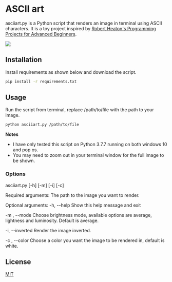 # ASCII art

asciiart.py is a Python script that renders an image in terminal using ASCII characters. It is a toy project inspired by [Robert Heaton's Programming Projects for Advanced Beginners](https://robertheaton.com/2018/12/08/programming-projects-for-advanced-beginners/).

![](https://github.com/yusuf-madkour/toy-projects/blob/master/ASCII%20art/demo.gif)

## Installation

Install requirements as shown below and download the script.

```bash
pip install -r requirements.txt
```

## Usage

Run the script from terminal, replace /path/to/file with the path to your image.

```bash
python asciiart.py /path/to/file
```
**Notes**

- I have only tested this script on Python 3.7.7 running on both windows 10 and pop os.
- You may need to zoom out in your terminal window for the full image to be shown.
### Options

asciiart.py [-h] [-m] [-i] [-c]

Required arguments: The path to the image you want to render.

Optional arguments:
  -h, --help      Show this help message and exit
  
  -m , --mode     Choose brightness mode, available options are average,
                  lightness and luminosity. Default is average.
                  
  -i, --inverted  Render the image inverted.
  
  -c , --color    Choose a color you want the image to be rendered in, default
                  is white.

## License

[MIT](https://choosealicense.com/licenses/mit/)
